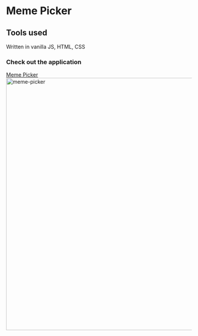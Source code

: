 # Meme Picker

## Tools used
Written in vanilla JS, HTML, CSS

### Check out the application

[Meme Picker](https://meme-picker-by-alina-krasowski.netlify.app/)
<img width="685" alt="meme-picker" src="https://user-images.githubusercontent.com/119900960/223453955-1ca1593b-eab6-426b-a5f3-5720dfd6bf47.png">
